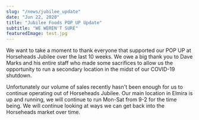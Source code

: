 ```yaml
---
slug: "/news/jubilee_update"
date: "Jun 22, 2020"
title: "Jubilee Foods POP UP Update"
subtitle: "WE WEREN'T SURE"
featuredImage: test.jpg
---
```


We want to take a moment to thank everyone that supported our POP UP at Horseheads Jubilee over the last 10 weeks. We owe a big thank you to Dave Marks and his entire staff who made some sacrifices to allow us the opportunity to run a secondary location in the midst of our COVID-19 shutdown.

Unfortunately our volume of sales recently hasn't been enough for us to continue operating out of Horseheads Jubilee. Our main location in Elmira is up and running, we will continue to run Mon-Sat from 9-2 for the time being. We will continue looking at ways we can get back into the Horseheads market over time.
